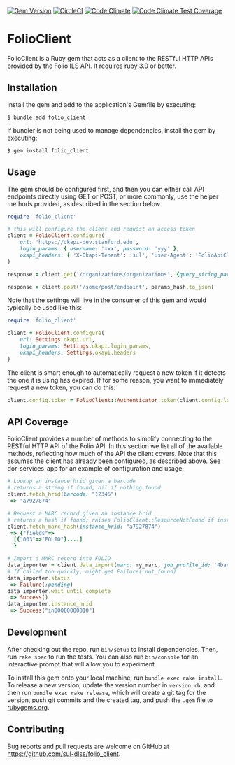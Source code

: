 [![Gem Version](https://badge.fury.io/rb/folio_client.svg)](https://badge.fury.io/rb/folio_client)
[![CircleCI](https://dl.circleci.com/status-badge/img/gh/sul-dlss/folio_client/tree/main.svg?style=svg)](https://dl.circleci.com/status-badge/redirect/gh/sul-dlss/folio_client/tree/main)
[![Code Climate](https://api.codeclimate.com/v1/badges/34dd73ba47058709c666/maintainability)](https://codeclimate.com/github/sul-dlss/folio_client/maintainability)
[![Code Climate Test Coverage](https://api.codeclimate.com/v1/badges/34dd73ba47058709c666/test_coverage)](https://codeclimate.com/github/sul-dlss/folio_client/test_coverage)

# FolioClient

FolioClient is a Ruby gem that acts as a client to the RESTful HTTP APIs provided by the Folio ILS API. It requires ruby 3.0 or better.

## Installation

Install the gem and add to the application's Gemfile by executing:

    $ bundle add folio_client

If bundler is not being used to manage dependencies, install the gem by executing:

    $ gem install folio_client

## Usage

The gem should be configured first, and then you can either call API endpoints directly using GET or POST, or more commonly, use the helper methods provided, as described in the section below.

```ruby
require 'folio_client'

# this will configure the client and request an access token
client = FolioClient.configure(
    url: 'https://okapi-dev.stanford.edu',
    login_params: { username: 'xxx', password: 'yyy' },
    okapi_headers: { 'X-Okapi-Tenant': 'sul', 'User-Agent': 'FolioApiClient' }
)

response = client.get('/organizations/organizations', {query_string_param: 'abcdef'})

response = client.post('/some/post/endpoint', params_hash.to_json)
```

Note that the settings will live in the consumer of this gem and would typically be used like this:

```ruby
require 'folio_client'

client = FolioClient.configure(
    url: Settings.okapi.url,
    login_params: Settings.okapi.login_params,
    okapi_headers: Settings.okapi.headers
)
```

The client is smart enough to automatically request a new token if it detects the one it is using has expired. If for some reason, you want to immediately request a new token, you can do this:

```ruby
client.config.token = FolioClient::Authenticator.token(client.config.login_params, client.connection)
```

## API Coverage

FolioClient provides a number of methods to simplify connecting to the RESTful HTTP API of the Folio API. In this section we list all of the available methods, reflecting how much of the API the client covers. Note that this assumes the client has already been configured, as described above. See dor-services-app for an example of configuration and usage.

```ruby
# Lookup an instance hrid given a barcode
# returns a string if found, nil if nothing found
client.fetch_hrid(barcode: "12345")
 => "a7927874"

# Request a MARC record given an instance hrid
# returns a hash if found; raises FolioClient::ResourceNotFound if instance_hrid not found
client.fetch_marc_hash(instance_hrid: "a7927874")
 => {"fields"=>
  [{"003"=>"FOLIO"}....]
  }

# Import a MARC record into FOLIO
data_importer = client.data_import(marc: my_marc, job_profile_id: '4ba4f4ab', job_profile_name: 'ETDs')
# If called too quickly, might get Failure(:not_found)
data_importer.status
 => Failure(:pending)
data_importer.wait_until_complete
 => Success()
data_importer.instance_hrid
 => Success("in00000000010")
```

## Development

After checking out the repo, run `bin/setup` to install dependencies. Then, run `rake spec` to run the tests. You can also run `bin/console` for an interactive prompt that will allow you to experiment.

To install this gem onto your local machine, run `bundle exec rake install`. To release a new version, update the version number in `version.rb`, and then run `bundle exec rake release`, which will create a git tag for the version, push git commits and the created tag, and push the `.gem` file to [rubygems.org](https://rubygems.org).

## Contributing

Bug reports and pull requests are welcome on GitHub at https://github.com/sul-dlss/folio_client.

